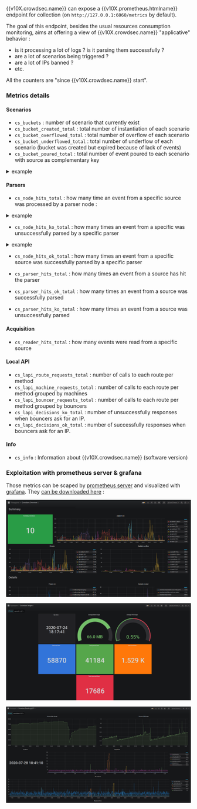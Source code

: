 {{v10X.crowdsec.name}} can expose a {{v10X.prometheus.htmlname}} endpoint for collection (on `http://127.0.0.1:6060/metrics` by default).

The goal of this endpoint, besides the usual resources consumption monitoring, aims at offering a view of {{v10X.crowdsec.name}} "applicative" behavior :

 - is it processing a lot of logs ? is it parsing them successfully ?
 - are a lot of scenarios being triggered ?
 - are a lot of IPs banned ?
 - etc.

All the counters are "since {{v10X.crowdsec.name}} start".

### Metrics details

#### Scenarios

 - `cs_buckets` : number of scenario that currently exist
 - `cs_bucket_created_total` : total number of instantiation of each scenario 
 - `cs_bucket_overflowed_total` : total number of overflow of each scenario
 - `cs_bucket_underflowed_total` : total number of underflow of each scenario (bucket was created but expired because of lack of events)
 - `cs_bucket_poured_total` : total number of event poured to each scenario with source as complementary key 

<details>
  <summary>example</summary>


```
#2030 lines from `/var/log/nginx/access.log` were poured to `crowdsecurity/http-scan-uniques_404` scenario
cs_bucket_poured_total{name="crowdsecurity/http-scan-uniques_404",source="/var/log/nginx/access.log"} 2030
```

</details>


#### Parsers
 - `cs_node_hits_total` : how many time an event from a specific source was processed by a parser node :


<details>
  <summary>example</summary>


```
# 235 lines from `auth.log` were processed by the `crowdsecurity/dateparse-enrich` parser
cs_node_hits_total{name="crowdsecurity/dateparse-enrich",source="/var/log/auth.log"} 235
```

</details>

 - `cs_node_hits_ko_total` : how many times an event from a specific was unsuccessfully parsed by a specific parser

<details>
  <summary>example</summary>


```
# 2112 lines from `error.log` failed to be parsed by `crowdsecurity/http-logs`
cs_node_hits_ko_total{name="crowdsecurity/http-logs",source="/var/log/nginx/error.log"} 2112
```

</details>

 - `cs_node_hits_ok_total` : how many times an event from a specific source was successfully parsed by a specific parser

 - `cs_parser_hits_total` : how many times an event from a source has hit the parser
 - `cs_parser_hits_ok_total` : how many times an event from a source was successfully parsed
 - `cs_parser_hits_ko_total` : how many times an event from a source was unsuccessfully parsed


#### Acquisition

 - `cs_reader_hits_total` : how many events were read from a specific source

#### Local API

 - `cs_lapi_route_requests_total` : number of calls to each route per method
 - `cs_lapi_machine_requests_total` : number of calls to each route per method grouped by machines
 - `cs_lapi_bouncer_requests_total` : number of calls to each route per method grouped by bouncers
 - `cs_lapi_decisions_ko_total` : number of unsuccessfully responses when bouncers ask for an IP.
 - `cs_lapi_decisions_ok_total` : number of successfully responses when bouncers ask for an IP.

#### Info

 - `cs_info` : Information about {{v10X.crowdsec.name}} (software version)

### Exploitation with prometheus server & grafana

Those metrics can be scaped by [prometheus server](https://prometheus.io/docs/introduction/overview/#architecture) and visualized with [grafana](https://grafana.com/). They [can be downloaded here](https://github.com/crowdsecurity/grafana-dashboards) :

![Overview](../assets/images/grafana_overview.png)

![Insight](../assets/images/grafana_insight.png)

![Details](../assets/images/grafana_details.png)